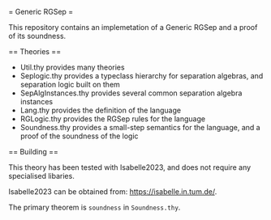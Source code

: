 = Generic RGSep =

This repository contains an implemetation of a Generic RGSep and a proof of its soundness.

== Theories ==

* Util.thy provides many theories
* Seplogic.thy provides a typeclass hierarchy for separation algebras, and separation logic built on them
* SepAlgInstances.thy provides several common separation algebra instances
* Lang.thy provides the definition of the language
* RGLogic.thy provides the RGSep rules for the language
* Soundness.thy provides a small-step semantics for the language, and a proof of the soundness of the logic

== Building ==

This theory has been tested with Isabelle2023, and does not require any specialised libaries.

Isabelle2023 can be obtained from: <https://isabelle.in.tum.de/>.

The primary theorem is `soundness` in `Soundness.thy`.
